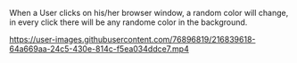 When a User clicks on his/her browser window, a random color will change, 
in every click there will be any randome color in the background.

https://user-images.githubusercontent.com/76896819/216839618-64a669aa-24c5-430e-814c-f5ea034ddce7.mp4

